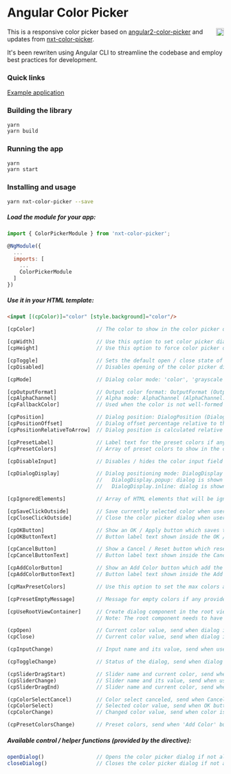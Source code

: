 # Angular Color Picker

<a href="https://badge.fury.io/js/Fnxt-color-picker"><img src="https://badge.fury.io/js/Fnxt-color-picker.svg" align="right" alt="yarn version" height="18"></a>

This is a responsive color picker based on [angular2-color-picker](https://github.com/Alberplz/angular2-color-picker) and updates from [nxt-color-picker](https://github.com/zefoy/nxt-color-picker).

It's been rewriten using Angular CLI to streamline the codebase and employ best practices for development.

### Quick links

[Example application](https://liquid-js.github.io/nxt-color-picker/)

### Building the library

```bash
yarn
yarn build
```

### Running the app

```bash
yarn
yarn start
```

### Installing and usage

```bash
yarn nxt-color-picker --save
```

##### Load the module for your app:

```javascript
import { ColorPickerModule } from 'nxt-color-picker';

@NgModule({
  ...
  imports: [
    ...
    ColorPickerModule
  ]
})
```

##### Use it in your HTML template:

```html
<input [(cpColor)]="color" [style.background]="color"/>
```

```javascript
[cpColor]                    // The color to show in the color picker dialog.

[cpWidth]                    // Use this option to set color picker dialog width ('230px').
[cpHeight]                   // Use this option to force color picker dialog height ('auto').

[cpToggle]                   // Sets the default open / close state of the color picker (false).
[cpDisabled]                 // Disables opening of the color picker dialog via toggle / events.

[cpMode]                     // Dialog color mode: 'color', 'grayscale', 'presets' ('color').

[cpOutputFormat]             // Output color format: OutputFormat (OutputFormat.auto).
[cpAlphaChannel]             // Alpha mode: AlphaChannel (AlphaChannel.enabled).
[cpFallbackColor]            // Used when the color is not well-formed or is undefined ('#000').

[cpPosition]                 // Dialog position: DialogPosition (DialogPosition.right).
[cpPositionOffset]           // Dialog offset percentage relative to the directive element (0%).
[cpPositionRelativeToArrow]  // Dialog position is calculated relative to dialog arrow (false).

[cpPresetLabel]              // Label text for the preset colors if any provided ('Preset colors').
[cpPresetColors]             // Array of preset colors to show in the color picker dialog ([]).

[cpDisableInput]             // Disables / hides the color input field from the dialog (false).

[cpDialogDisplay]            // Dialog positioning mode: DialogDisplay (DialogDisplay.popup).
                             //   DialogDisplay.popup: dialog is shown as popup (fixed positioning).
                             //   DialogDisplay.inline: dialog is shown permanently (static positioning).

[cpIgnoredElements]          // Array of HTML elements that will be ignored when clicked ([]).

[cpSaveClickOutside]         // Save currently selected color when user clicks outside (true).
[cpCloseClickOutside]        // Close the color picker dialog when user clicks outside (true).

[cpOKButton]                 // Show an OK / Apply button which saves the color (false).
[cpOKButtonText]             // Button label text shown inside the OK / Apply button ('OK').

[cpCancelButton]             // Show a Cancel / Reset button which resets the color (false).
[cpCancelButtonText]         // Button label text shown inside the Cancel / Reset button ('Cancel').

[cpAddColorButton]           // Show an Add Color button which add the color into preset (false).
[cpAddColorButtonText]       // Button label text shown inside the Add Color button ('Add color').

[cpMaxPresetColors]          // Use this option to set the max colors allowed in presets (6).

[cpPresetEmptyMessage]       // Message for empty colors if any provided used ('No colors added').

[cpUseRootViewContainer]     // Create dialog component in the root view container (false).
                             // Note: The root component needs to have public viewContainerRef.

(cpOpen)                     // Current color value, send when dialog is opened (value: string).
(cpClose)                    // Current color value, send when dialog is closed (value: string).

(cpInputChange)              // Input name and its value, send when user changes color through inputs (value: InputChangeEvent).

(cpToggleChange)             // Status of the dialog, send when dialog is opened / closed (open: boolean).

(cpSliderDragStart)          // Slider name and current color, send when slider dragging starts (value: SliderChangeEvent).
(cpSliderChange)             // Slider name and its value, send when user changes color through slider (value: SliderChangeEvent).
(cpSliderDragEnd)            // Slider name and current color, send when slider dragging ends (value: SliderChangeEvent).

(cpColorSelectCancel)        // Color select canceled, send when Cancel button is pressed (void).
(cpColorSelect)              // Selected color value, send when OK button is pressed (value: string).
(cpColorChange)              // Changed color value, send when color is changed (value: string).

(cpPresetColorsChange)       // Preset colors, send when 'Add Color' button is pressed (value: array).
```

##### Available control / helper functions (provided by the directive):

```javascript
openDialog()                 // Opens the color picker dialog if not already open.
closeDialog()                // Closes the color picker dialog if not already closed.
```
